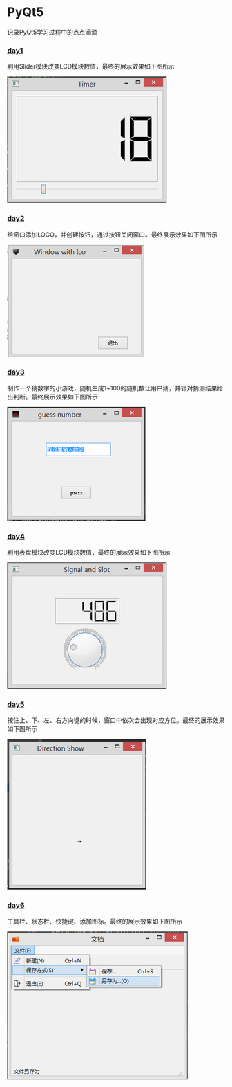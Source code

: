 # PyQt5
记录PyQt5学习过程中的点点滴滴
### [day1](day1.py)
利用Slider模块改变LCD模块数值，最终的展示效果如下图所示

![](img/day1.PNG "第一天效果展示")

### [day2](day2/day2.py)
给窗口添加LOGO，并创建按钮，通过按钮关闭窗口。最终展示效果如下图所示

![](img/day2.PNG "第二天效果展示")

### [day3](day3/day3.py)
制作一个猜数字的小游戏，随机生成1~100的随机数让用户猜，并针对猜测结果给出判断。最终展示效果如下图所示

![](img/day3.PNG "第三天效果展示")

### [day4](day4.py)
利用表盘模块改变LCD模块数值，最终的展示效果如下图所示

![](img/day4.PNG "第四天效果展示")

### [day5](day5.py)
按住上、下、左、右方向键的时候，窗口中依次会出现对应方位。最终的展示效果如下图所示

![](img/day5.PNG "第五天效果展示")

### [day6](login.py)
工具栏、状态栏、快捷键、添加图标。最终的展示效果如下图所示

![](img/day6.png "第六天效果展示")
